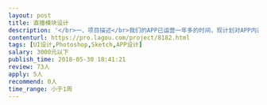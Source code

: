 ```yaml
---                
layout: post       
title: 直播模块设计           
description: '</br>一、项目描述</br>我们的APP已运营一年多的时间，现计划对APP内直播模块（直播课程为主）做整体改版，因公司内部设计资源冲突，所以计划将此模块整体外包。</br></br>二、主要功能点</br>直播介绍详情页、直播回放页面、直播问相关答页面</br></br>三、设计要求</br>因APP整体风格已确定，所以直播模块页面相当于在已有风格的情况下，做延伸设计，保持整体设计风格和体验的一致性</br></br>四、人员要求</br>1、有充足的时间和精力完成设计</br>2、良好的沟通能力和契约精神</br>'     
contenturl: https://pro.lagou.com/project/8182.html      
tags: [UI设计,Photoshop,Sketch,APP设计]            
salary: 3000元以下          
publish_time: 2018-05-30 18:41:21         
review: 73人                   
apply: 5人                   
recommend: 0人                   
time_range: 小于1周              
---                 
```

